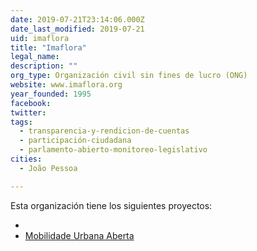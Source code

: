 ```yaml
---
date: 2019-07-21T23:14:06.000Z
date_last_modified: 2019-07-21
uid: imaflora
title: "Imaflora"
legal_name: 
description: ""
org_type: Organización civil sin fines de lucro (ONG)
website: www.imaflora.org
year_founded: 1995
facebook: 
twitter: 
tags:
  - transparencia-y-rendicion-de-cuentas
  - participación-ciudadana
  - parlamento-abierto-monitoreo-legislativo
cities: 
  - João Pessoa

---
```


Esta organización tiene los siguientes proyectos:

- [](/proyectos/mobilidade-urbana-aberta)
- [Mobilidade Urbana Aberta](/proyectos/mobilidade-urbana-aberta)
